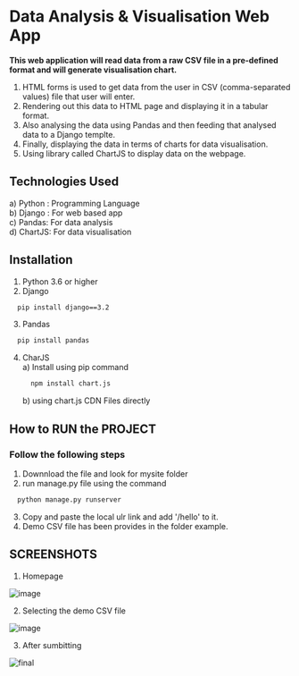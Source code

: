 
# Data Analysis & Visualisation Web App

**This web application will read data from a raw CSV file in a pre-defined format and will generate visualisation chart.**
1) HTML forms is used to get data from the user in CSV (comma-separated values) file that user will enter.
2) Rendering out this data to HTML page and displaying it in a tabular format.
3) Also analysing the data using Pandas and then feeding that analysed data to a Django templte.
4) Finally, displaying the data in terms of charts for data visualisation. 
5) Using library called ChartJS to display data on the webpage.

## Technologies Used
a) Python : Programming Language    
b) Django : For web based app  
c) Pandas: For data analysis  
d) ChartJS: For data visualisation  

## Installation

1) Python 3.6 or higher
2) Django 

```bash
  pip install django==3.2
```
3) Pandas 
```bash
  pip install pandas 
```
4) CharJS  
   a) Install using pip command
      ```bash
        npm install chart.js
      ```  
   b) using chart.js CDN Files directly

## How to RUN the PROJECT
### Follow the following steps
1) Downnload the file and look for mysite folder  
2) run manage.py file using the command 
```bash
  python manage.py runserver 
```
3) Copy and paste the local ulr link and add '/hello' to it.  
4) Demo CSV file has been provides in the folder example.  

## SCREENSHOTS

1) Homepage  

![image](https://user-images.githubusercontent.com/102078863/208434977-6fee74d7-722c-455c-8708-fd5d34e56814.png)

2) Selecting the demo CSV file 
 
![image](https://user-images.githubusercontent.com/102078863/208435318-1b20d471-e57a-42ef-8400-83b316936894.png)

3) After sumbitting  

![final ](https://user-images.githubusercontent.com/102078863/208435974-7aa7fb36-8429-4525-9869-23312352b956.jpg)

